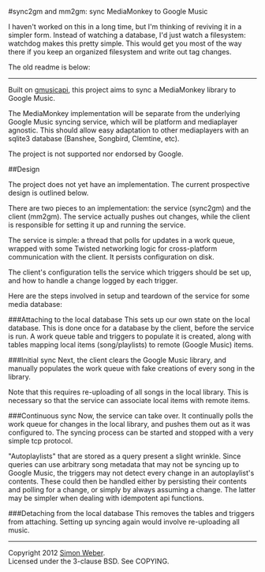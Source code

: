 #sync2gm and mm2gm: sync MediaMonkey to Google Music

I haven't worked on this in a long time, but I'm thinking of reviving it in a simpler form. Instead of watching a database, I'd just watch a filesystem: watchdog makes this pretty simple. This would get you most of the way there if you keep an organized filesystem and write out tag changes.

The old readme is below:

- - -

Built on [gmusicapi](https://github.com/simon-weber/Unofficial-Google-Music-API), this project aims to sync a MediaMonkey library to Google Music.

The MediaMonkey implementation will be separate from the underlying Google Music syncing service, which will be platform and mediaplayer agnostic. This should allow easy adaptation to other mediaplayers with an sqlite3 database (Banshee, Songbird, Clemtine, etc).

The project is not supported nor endorsed by Google.

##Design

The project does not yet have an implementation. The current prospective design is outlined below.

There are two pieces to an implementation: the service (sync2gm) and the client (mm2gm). The service actually pushes out changes, while the client is responsible for setting it up and running the service.

The service is simple: a thread that polls for updates in a work queue, wrapped with some Twisted networking logic for cross-platform communication with the client. It persists configuration on disk.

The client's configuration tells the service which triggers should be set up, and how to handle a change logged by each trigger.

Here are the steps involved in setup and teardown of the service for some media database:

###Attaching to the local database
This sets up our own state on the local database. This is done once for a database by the client, before the service is run. A work queue table and triggers to populate it is created, along with tables mapping local items (song/playlists) to remote (Google Music) items.

###Initial sync
Next, the client clears the Google Music library, and manually populates the work queue with fake creations of every song in the library.

Note that this requires re-uploading of all songs in the local library. This is necessary so that the service can associate local items with remote items.

###Continuous sync
Now, the service can take over. It continually polls the work queue for changes in the local library, and pushes them out as it was configured to. The syncing process can be started and stopped with a very simple tcp protocol.

"Autoplaylists" that are stored as a query present a slight wrinkle. Since queries can use arbitrary song metadata that may not be syncing up to Google Music, the triggers may not detect every change in an autoplaylist's contents. These could then be handled either by persisting their contents and polling for a change, or simply by always assuming a change. The latter may be simpler when dealing with idempotent api functions.

###Detaching from the local database
This removes the tables and triggers from attaching. Setting up syncing again would involve re-uploading all music.

- - -


Copyright 2012 [Simon Weber](http://www.simonmweber.com).  
Licensed under the 3-clause BSD. See COPYING.
